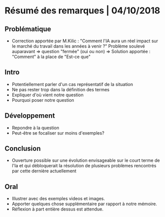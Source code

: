 # Résumé des remarques | 04/10/2018

## Problématique

- Correction apportée par M.Kilic : "Comment l'IA aura un réel impact sur le marché du travail dans les années à venir ?"
  Problème soulevé auparavant => question "fermée" (oui ou non) => Solution apportée : "Comment" à la place de "Est-ce que"

## Intro

- Potentiellement parler d'un cas représentatif de la situation
- Ne pas rester trop dans la définition des termes
- Expliquer d'où vient notre question
- Pourquoi poser notre question

## Développement

- Repondre à la question
- Peut-être se focaliser sur moins d'exemples?

## Conclusion

- Ouverture possible sur une évolution envisageable sur le court terme de l'Ia
  et qui débloquerait la résolution de plusieurs problèmes rencontrés par cette dernière actuellement

## Oral

- Illustrer avec des exemples videos et images.
- Apporter quelques chose supplémentaire par rapport à notre mémoire.
- Réflexion à part entière dessus est attendue.